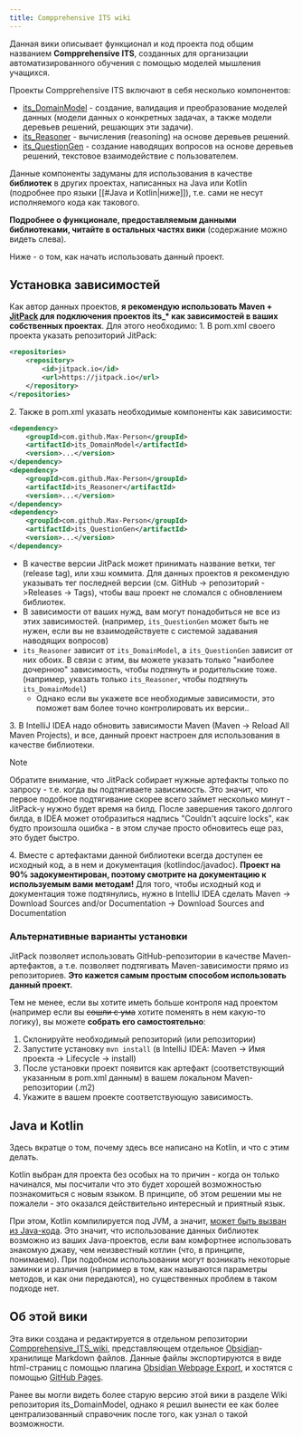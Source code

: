```yaml
---
title: Compprehensive ITS wiki
---
```


Данная вики описывает функционал и код проекта под общим названием **Compprehensive ITS**, созданных для организации автоматизированного обучения с помощью моделей мышления учащихся.

Проекты Compprehensive ITS включают в себя несколько компонентов:
- [its_DomainModel](https://github.com/Max-Person/its_DomainModel) - создание, валидация и преобразование моделей данных (модели данных о конкретных задачах, а также модели деревьев решений, решающих эти задачи).
- [its_Reasoner](https://github.com/Max-Person/its_Reasoner) - вычисления (reasoning) на основе деревьев решений.
- [its_QuestionGen](https://github.com/Max-Person/its_QuestionGen) - создание наводящих вопросов на основе деревьев решений, текстовое взаимодействие с пользователем.

Данные компоненты задуманы для использования в качестве **библиотек** в других проектах, написанных на Java или Kotlin (подробнее про языки [[#Java и Kotlin|ниже]]), т.е. сами не несут исполняемого кода как такового.

**Подробнее о функционале, предоставляемым данными библиотеками, читайте в остальных частях вики** (содержание можно видеть слева).

Ниже - о том, как начать использовать данный проект.
## Установка зависимостей

Как автор данных проектов, **я рекомендую использовать Maven + [JitPack](https://jitpack.io/)  для подключения проектов its_\* как зависимостей в ваших собственных проектах**.
Для этого необходимо:
1\. В pom.xml своего проекта указать репозиторий JitPack:
```xml
<repositories>
	<repository>
		<id>jitpack.io</id>
		<url>https://jitpack.io</url>
	</repository>
</repositories>
```
2\. Также в pom.xml указать необходимые компоненты как зависимости:
```xml
<dependency>
	<groupId>com.github.Max-Person</groupId>
	<artifactId>its_DomainModel</artifactId>
	<version>...</version>
</dependency>
<dependency>
	<groupId>com.github.Max-Person</groupId>
	<artifactId>its_Reasoner</artifactId>
	<version>...</version>
</dependency>
<dependency>
	<groupId>com.github.Max-Person</groupId>
	<artifactId>its_QuestionGen</artifactId>
	<version>...</version>
</dependency>
```
- В качестве версии JitPack может принимать название ветки, тег (release tag), или хэш коммита. Для данных проектов я рекомендую указывать тег последней версии (см. GitHub -> репозиторий ->Releases -> Tags), чтобы ваш проект не сломался с обновлением библиотек.
- В зависимости от ваших нужд, вам могут понадобиться не все из этих зависимостей.
  (например, `its_QuestionGen` может быть не нужен, если вы не взаимодействуете с системой задавания наводящих вопросов)
- `its_Reasoner` зависит от `its_DomainModel`, а `its_QuestionGen` зависит от них обоих. В связи с этим, вы можете указать только "наиболее дочернюю" зависимость, чтобы подтянуть и родительские тоже.
  (например, указать только `its_Reasoner`, чтобы подтянуть `its_DomainModel`)
	- Однако если вы укажете все необходимые зависимости, это поможет вам более точно контролировать их версии..


3\. В IntelliJ IDEA надо обновить зависимости Maven (Maven -> Reload All Maven Projects), и все, данный проект настроен для использования в качестве библиотеки.
> [!note]
Обратите внимание, что JitPack собирает нужные артефакты только по запросу - т.е. когда вы подтягиваете зависимость. Это значит, что первое подобное подтягивание скорее всего займет несколько минут - JitPack-у нужно будет время на билд.
После завершения такого долгого билда, в IDEA может отобразиться надпись "Couldn't aqcuire locks", как будто произошла ошибка - в этом случае просто обновитесь еще раз, это будет быстро.

4\. Вместе с артефактами данной библиотеки всегда доступен ее исходный код, а в нем и документация (kotlindoc/javadoc). **Проект на 90% задокументирован, поэтому смотрите на документацию к используемым вами методам!** 
Для того, чтобы исходный код и документация тоже подтянулись, нужно в IntelliJ IDEA сделать Maven -> Download Sources and/or Documentation -> Download Sources and Documentation
### Альтернативные варианты установки

JitPack позволяет использовать GitHub-репозитории в качестве Maven-артефактов, а т.е. позволяет подтягивать Maven-зависимости прямо из репозиториев. **Это кажется самым простым способом использовать данный проект.**

Тем не менее, если вы хотите иметь больше контроля над проектом (например если вы ~~сошли с ума~~ хотите поменять в нем какую-то логику), вы можете **собрать его самостоятельно**:
1. Склонируйте необходимый репозиторий (или репозитории)
2. Запустите установку `mvn install` 
   (в IntelliJ IDEA: Maven -> Имя проекта -> Lifecycle -> install)
3. После установки проект появится как артефакт (соответствующий указанным в pom.xml данным) в вашем локальном Maven-репозитории (.m2)
4. Укажите в вашем проекте соответствующую зависимость.

## Java и Kotlin

Здесь вкратце о том, почему здесь все написано на Kotlin, и что с этим делать.

Kotlin выбран для проекта без особых на то причин - когда он только начинался, мы посчитали что это будет хорошей возможностью познакомиться с новым языком. В принципе, об этом решении мы не пожалели - это оказался действительно интересный и приятный язык.

При этом, Kotlin компилируется под JVM, а значит, [может быть вызван из Java-кода](https://kotlinlang.org/docs/java-to-kotlin-interop.html). Это значит, что использование данных библиотек возможно из ваших Java-проектов, если вам комфортнее использовать знакомую джаву, чем неизвестный котлин (что, в принципе, понимаемо).
При подобном использовании могут возникать некоторые заминки и различия (например в том, как называются параметры методов, и как они передаются), но существенных проблем в таком подходе нет.

## Об этой вики

Эта вики создана и редактируется в отдельном репозитории [Compprehensive_ITS_wiki](https://github.com/Max-Person/Compprehensive_ITS_wiki), представляющем отдельное [Obsidian](https://obsidian.md/)-хранилище Markdown файлов.
Данные файлы экспортируются в виде html-страниц с помощью плагина [Obsidian Webpage Export](https://github.com/KosmosisDire/obsidian-webpage-export), и хостятся с помощью [GitHub Pages](https://pages.github.com/).

Ранее вы могли видеть более старую версию этой вики в разделе Wiki репозитория its_DomainModel, однако я решил вынести ее как более централизованный справочник после того, как узнал о такой возможности.
